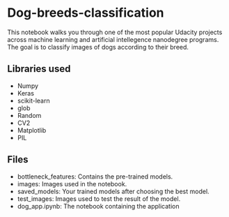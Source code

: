 # Dog-breeds-classification
This notebook walks you through one of the most popular Udacity projects across machine learning and artificial intellegence nanodegree programs.  The goal is to classify images of dogs according to their breed.
## Libraries used
* Numpy
* Keras
* scikit-learn
* glob
* Random
* CV2
* Matplotlib
* PIL
## Files
* bottleneck_features: Contains the pre-trained models.
* images: Images used in the notebook.
* saved_models: Your trained models after choosing the best model.
* test_images: Images used to test the result of the model.
* dog_app.ipynb: The notebook containing the application

